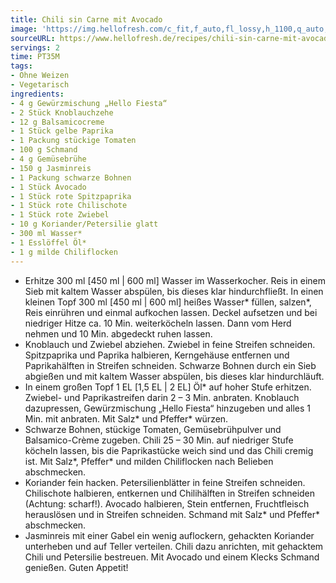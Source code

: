 ```yaml
---
title: Chili sin Carne mit Avocado
image: 'https://img.hellofresh.com/c_fit,f_auto,fl_lossy,h_1100,q_auto,w_2600/hellofresh_s3/image/chili-sin-carne-mit-avocado-80c17a47.jpg'
sourceURL: https://www.hellofresh.de/recipes/chili-sin-carne-mit-avocado-63319288c59683d31403c66a
servings: 2
time: PT35M
tags:
- Ohne Weizen
- Vegetarisch
ingredients:
- 4 g Gewürzmischung „Hello Fiesta“
- 2 Stück Knoblauchzehe
- 12 g Balsamicocreme
- 1 Stück gelbe Paprika
- 1 Packung stückige Tomaten
- 100 g Schmand
- 4 g Gemüsebrühe
- 150 g Jasminreis
- 1 Packung schwarze Bohnen
- 1 Stück Avocado
- 1 Stück rote Spitzpaprika
- 1 Stück rote Chilischote
- 1 Stück rote Zwiebel
- 10 g Koriander/Petersilie glatt
- 300 ml Wasser*
- 1 Esslöffel Öl*
- 1 g milde Chiliflocken
---
```


- Erhitze 300 ml [450 ml | 600 ml] Wasser im Wasserkocher.  Reis in einem Sieb mit kaltem Wasser abspülen, bis dieses klar hindurchfließt.  In einen kleinen Topf 300 ml [450 ml | 600 ml] heißes Wasser\* füllen, salzen\*, Reis einrühren und einmal aufkochen lassen. Deckel aufsetzen und bei niedriger Hitze ca. 10 Min. weiterköcheln lassen. Dann vom Herd nehmen und 10 Min. abgedeckt ruhen lassen.
- Knoblauch und Zwiebel abziehen. Zwiebel in feine Streifen schneiden.  Spitzpaprika und Paprika halbieren, Kerngehäuse entfernen und Paprikahälften in Streifen schneiden.  Schwarze Bohnen durch ein Sieb abgießen und mit kaltem Wasser abspülen, bis dieses klar hindurchläuft.
- In einem großen Topf 1 EL [1,5 EL | 2 EL] Öl\* auf hoher Stufe erhitzen. Zwiebel- und Paprikastreifen darin 2 – 3 Min. anbraten.  Knoblauch dazupressen, Gewürzmischung „Hello Fiesta“ hinzugeben und alles 1 Min. mit anbraten. Mit Salz\* und Pfeffer\* würzen.
- Schwarze Bohnen, stückige Tomaten, Gemüsebrühpulver und Balsamico-Crème zugeben.  Chili 25 – 30 Min. auf niedriger Stufe köcheln lassen, bis die Paprikastücke weich sind und das Chili cremig ist. Mit Salz\*, Pfeffer\* und milden Chiliflocken nach Belieben abschmecken.
- Koriander fein hacken.  Petersilienblätter in feine Streifen schneiden.  Chilischote halbieren, entkernen und Chilihälften in Streifen schneiden (Achtung: scharf!).  Avocado halbieren, Stein entfernen, Fruchtfleisch herauslösen und in Streifen schneiden.  Schmand mit Salz\* und Pfeffer\* abschmecken.
- Jasminreis mit einer Gabel ein wenig auflockern, gehackten Koriander unterheben und auf Teller verteilen. Chili dazu anrichten, mit gehacktem Chili und Petersilie bestreuen.  Mit Avocado und einem Klecks Schmand genießen.  Guten Appetit!
